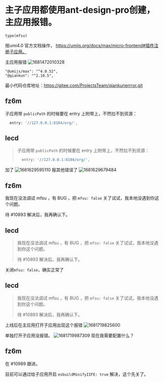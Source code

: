 # 主子应用都使用ant-design-pro创建，主应用报错。

`type(mfsu)`

按umi4.0 官方文档操作， https://umijs.org/docs/max/micro-frontend#插件注册子应用。

主应用报错
![1681472010328](https://user-images.githubusercontent.com/17017158/232033921-ad198574-d0e7-4ee9-b0f3-5038a8991fc5.png)

    "@umijs/max": "^4.0.52",
    "@qiankun": "^2.10.5",

最小代码仓库地址：https://gitee.com/ProjectsTeam/qiankunerrror.git

## fz6m

子应用带 `publicPath` 的时候要在 entry 上附带上，不然拉不到资源：

```ts
  entry: '//127.0.0.1:8104/org/',
```

## lecd

> 子应用带 `publicPath` 的时候要在 entry 上附带上，不然拉不到资源：
>
> ```ts
>   entry: '//127.0.0.1:8104/org/',
> ```

加了
![1681629595110](https://user-images.githubusercontent.com/17017158/232280072-89f5fe8d-6edd-4a9f-9611-8a6beebeab0b.jpg)
报其他错误了
![1681629679484](https://user-images.githubusercontent.com/17017158/232280190-f8cbe44a-f79b-41ba-8532-5c363942845e.jpg)

## fz6m

我现在没法调试 mfsu ，有 BUG ，把 `mfsu: false` 关了试试，我本地没遇到你这个问题。

待 #10893 解决后，我再确认下。

## lecd

> 我现在没法调试 mfsu ，有 BUG ，把 `mfsu: false` 关了试试，我本地没遇到你这个问题。
>
> 待 #10893 解决后，我再确认下。

关闭`mfsu: false`，确实正常了

## lecd

> 我现在没法调试 mfsu ，有 BUG ，把 `mfsu: false` 关了试试，我本地没遇到你这个问题。
>
> 待 #10893 解决后，我再确认下。

上线后在主应用打开子应用出现这个报错
![1681719825600](https://user-images.githubusercontent.com/17017158/232428020-27751ebb-13c8-4396-bd35-e5d9c76d140d.jpg)

单独打开子应用没报错。
![1681719987309](https://user-images.githubusercontent.com/17017158/232428526-61414f77-c29b-4559-a7f7-4d8203f7b306.jpg)
现在我需要配置什么？

## fz6m

在 #10989 跟进。

目前可以通过给子应用开启 `esbuildMinifyIIFE: true` 解决，这个先关了。
